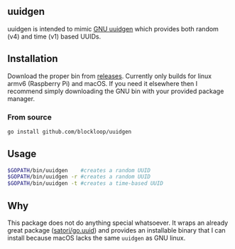 uuidgen
---

uuidgen is intended to mimic [GNU uuidgen](http://gnu.wiki/man1/uuidgen.1.php) which 
provides both random (v4) and time (v1) based UUIDs.


## Installation

Download the proper bin from [releases](https://github.com/blockloop/uuidgen/releases).
Currently only builds for linux armv6 (Raspberry Pi) and macOS. If you need it elsewhere
then I recommend simply downloading the GNU bin with your provided package manager.

### From source

```bash
go install github.com/blockloop/uuidgen
```

## Usage

```bash
$GOPATH/bin/uuidgen    #creates a random UUID
$GOPATH/bin/uuidgen -r #creates a random UUID
$GOPATH/bin/uuidgen -t #creates a time-based UUID
```

## Why

This package does not do anything special whatsoever. It wraps an already great package
([satori/go.uuid](github.com/satori/go.uuid)) and provides an installable binary that I
can install because macOS lacks the same `uuidgen` as GNU linux.
